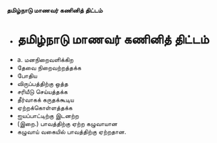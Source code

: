 **தமிழ்நாடு மாணவர் கணினித் திட்டம்**
- # தமிழ்நாடு மாணவர் கணினித் திட்டம்
- a. மனநிறைவளிக்கிற
- தேவை நிறைவற்றத்தக்க
- போதிய
- விருப்பத்திற்கு ஒத்த
- சரியீடு செய்யத்தக்க
- தீர்வாகக் கருதக்கூடிய
- ஏற்றக்கொள்ளத்தக்க
- ஐயப்பாட்டிற்கு இடனற்ற
- (இறை.) பாவத்திற்கு ஏற்ற கழுவாயான
- கழுவாய் வகையில் பாவத்திற்கு ஏற்றதான.

